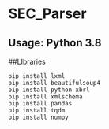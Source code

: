 # SEC_Parser
## Usage: Python 3.8

##LIbraries
```
pip install lxml
pip install beautifulsoup4
pip install python-xbrl
pip install xmlschema
pip install pandas
pip install tqdm
pip install numpy

```
